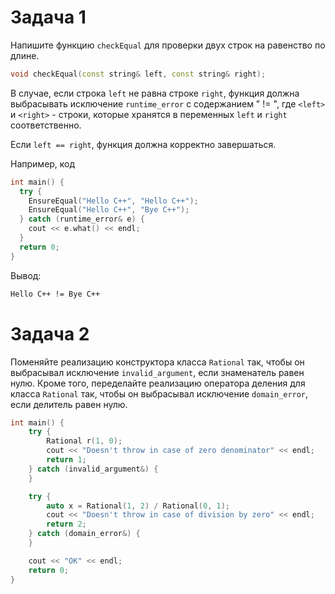 # Задача 1
Напишите функцию `checkEqual` для проверки двух строк на равенство по длине.
```cpp
void checkEqual(const string& left, const string& right);
```

В случае, если строка `left` не равна строке `right`, функция должна выбрасывать исключение `runtime_error` с содержанием "<left> != <right>", где `<left>` и `<right>` - строки, которые хранятся в переменных `left` и `right` соответственно.

Если `left == right`, функция должна корректно завершаться.

Например, код
```cpp
int main() {
  try {
    EnsureEqual("Hello C++", "Hello C++");
    EnsureEqual("Hello C++", "Bye C++");
  } catch (runtime_error& e) {
    cout << e.what() << endl;
  }
  return 0;
}
```
Вывод:
```sh
Hello C++ != Bye C++
```

# Задача 2 

Поменяйте реализацию конструктора класса `Rational` так, чтобы он выбрасывал исключение `invalid_argument`, если знаменатель равен нулю. Кроме того, переделайте реализацию оператора деления для класса `Rational` так, чтобы он выбрасывал исключение `domain_error`, если делитель равен нулю.

```cpp
int main() {
    try {
        Rational r(1, 0);
        cout << "Doesn't throw in case of zero denominator" << endl;
        return 1;
    } catch (invalid_argument&) {
    }

    try {
        auto x = Rational(1, 2) / Rational(0, 1);
        cout << "Doesn't throw in case of division by zero" << endl;
        return 2;
    } catch (domain_error&) {
    }

    cout << "OK" << endl;
    return 0;
}
```
